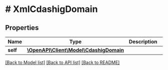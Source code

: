 # # XmlCdashigDomain

## Properties

Name | Type | Description | Notes
------------ | ------------- | ------------- | -------------
**self** | [**\OpenAPI\Client\Model\CdashigDomain**](CdashigDomain.md) |  | [optional]

[[Back to Model list]](../../README.md#models) [[Back to API list]](../../README.md#endpoints) [[Back to README]](../../README.md)
